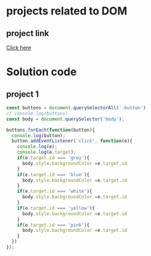 # projects related to DOM


## project link
[Click here](https://stackblitz.com/edit/dom-project-chaiaurcode?file=index.html)


# Solution code
## project 1
```javascript
const buttons = document.querySelectorAll('.button')
// console.log(buttons)
const body = document.querySelector('body');

buttons.forEach(function(button){
  console.log(button);
  button.addEventListener('click', function(e){
    console.log(e);
    console.log(e.target);
    if(e.target.id === 'grey'){
      body.style.backgroundColor =e.target.id
    }
    if(e.target.id === 'blue'){
      body.style.backgroundColor =e.target.id
    }
    if(e.target.id === 'white'){
      body.style.backgroundColor =e.target.id
    }
    if(e.target.id === 'yellow'){
      body.style.backgroundColor =e.target.id
    }
    if(e.target.id === 'pink'){
      body.style.backgroundColor =e.target.id
    }
  })
});

```